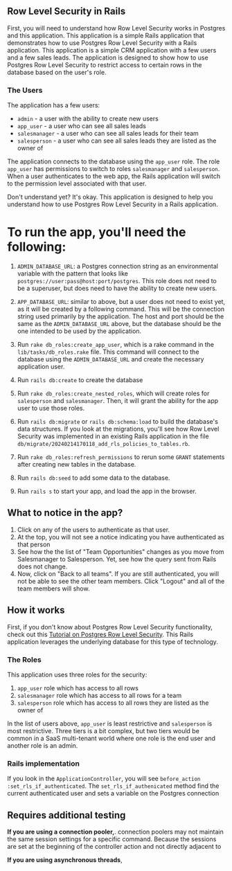 ## Row Level Security in Rails

First, you will need to understand how Row Level Security works in
Postgres and this application. This application is a simple Rails
application that demonstrates how to use Postgres Row Level Security
with a Rails application. This application is a simple CRM application
with a few users and a few sales leads. The application is designed to
show how to use Postgres Row Level Security to restrict access to
certain rows in the database based on the user's role.

### The Users

The application has a few users:
* `admin` - a user with the ability to create new users
* `app_user` - a user who can see all sales leads
* `salesmanager` - a user who can see all sales leads for their team
* `salesperson` - a user who can see all sales leads they are listed as
  the owner of

The application connects to the database using the `app_user` role. The
role `app_user` has permissions to switch to roles `salesmanager` and
`salesperson`. When a user authenticates to the web app, the Rails
application will switch to the permission level associated with that
user.

Don't understand yet? It's okay. This application is designed to help
you understand how to use Postgres Row Level Security in a Rails
application.

# To run the app, you'll need the following:

1. `ADMIN_DATABASE_URL`: a Postgres connection string as an environmental variable with the pattern
   that looks like `postgres://user:pass@host:port/postgres`. This role does not need to be a superuser,
   but does need to have the ability to create new users.

2. `APP_DATABASE_URL`: similar to above, but a user does not need to exist yet, as it will be
   created by a following command. This will be the connection string used primarily by the application.
   The host and port should be the same as the `ADMIN_DATABASE_URL` above, but the database should be
   the one intended to be used by the application.

3. Run `rake db_roles:create_app_user`, which is a rake command in the
   `lib/tasks/db_roles.rake` file. This command will connect to the
   database using the `ADMIN_DATABASE_URL` and create the necessary
   application user.

4. Run `rails db:create` to create the database

5. Run `rake db_roles:create_nested_roles`, which will create roles for
   `salesperson` and `salesmanager`. Then, it will grant the ability for
   the app user to use those roles.

6. Run `rails db:migrate` or `rails db:schema:load` to build the
   database's data structures.  If you look at the migrations, you'll see
   how Row Level Security was implemented in an existing Rails
   application in the file
   `db/migrate/20240214170118_add_rls_policies_to_tables.rb`.

7. Run `rake db_roles:refresh_permissions` to rerun some `GRANT` statements after
   creating new tables in the database.

8. Run `rails db:seed` to add some data to the database.

9. Run `rails s` to start your app, and load the app in the browser.

## What to notice in the app?

1. Click on any of the users to authenticate as that user.
2. At the top, you will not see a notice indicating you have
   authenticated as that person
3. See how the the list of "Team Opportunities" changes as you move from
   Salesmanager to Salesperson. Yet, see how the query sent from Rails
   does not change.
4. Now, click on "Back to all teams".  If you are still authenticated,
   you will not be able to see the other team members.  Click "Logout"
   and all of the team members will show.

## How it works

First, if you don't know about Postgres Row Level Security functionality, check
out this [Tutorial on Postgres Row Level Security](https://www.crunchydata.com/developers/playground/row-level-security).
This Rails application leverages the underlying database for this type
of technology.

### The Roles

This application uses three roles for the security:

1. `app_user` role which has access to all rows
2. `salesmanager` role which has access to all rows for a team
3. `salesperson` role which has access to all rows they are listed as
   the owner of

In the list of users above, `app_user` is least restrictive and
`salesperson` is most restrictive. Three tiers is a bit complex, but two
tiers would be common in a SaaS multi-tenant world where one role is the
end user and another role is an admin.

### Rails implementation

If you look in the `ApplicationController`, you will see `before_action
:set_rls_if_authenticated`.  The `set_rls_if_authenicated` method find
the current authenticated user and sets a variable on the Postgres
connection 

## Requires additional testing

**If you are using a connection pooler,**. connection poolers may
not maintain the same session settings for a specific command. Because
the sessions are set at the beginning of the controller action and not
directly adjacent to 

**If you are using asynchronous threads**, 



